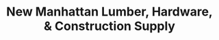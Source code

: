 ---
title: "New Manhattan Lumber, Hardware, & Construction Supply"
url: /cainta/new-manhattan-lumber-hardware-and-construction-supply/
shop: trade
---